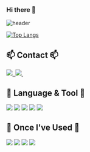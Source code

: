### Hi there 👋

![header](https://capsule-render.vercel.app/api?type=waving&color=gradient&height=250&section=header&text=Seong_Jin&fontSize=90)

[![Top Langs](https://github-readme-stats.vercel.app/api/top-langs/?username=Seongjin1225&layout=compact&custom_title=My&nbsp;Language&nbsp;&bg_color=30,91eae4,86A8E7&title_color=fff&text_color=fff)](https://github.com/anuraghazra/github-readme-stats)

## 📫 Contact 📫
<div align="left">
  <a href="https://velog.io/@jin10">
    <img src="https://img.shields.io/badge/Velog-1EBC8F?style=for-the-badge&logo=velog&logoColor=white" />&nbsp
  </a>
  <a href="mailto:001225isj@gmail.com">
    <img
      src="https://img.shields.io/badge/001225isj@gmail.com-D14836?style=for-the-badge&logo=gmail&logoColor=white"/>&nbsp
  </a>
</div>
  
## 🔨 Language & Tool 🔨
<img src="https://img.shields.io/badge/Python-3776AB?style=flat-square&logo=Python&logoColor=white"/>
<img src="https://img.shields.io/badge/Numpy-013243?style=flat-square&logo=Numpy&logoColor=white"/>
<img src="https://img.shields.io/badge/Pandas-150458?style=flat-square&logo=Pandas&logoColor=white"/>
<img src="https://img.shields.io/badge/Tensorflow-FF6F00?style=flat-square&logo=Tensorflow&logoColor=white"/>
<img src="https://img.shields.io/badge/scikitlearn-F7931E?style=flat-square&logo=ScikitLearn&logoColor=white"/>

## 🔨 Once I've Used 🔨
<img src="https://img.shields.io/badge/PyTorch-EE4C2C?style=flat-square&logo=PyTorch&logoColor=white"/>
<img src="https://img.shields.io/badge/OpenCV-5C3EE8?style=flat-square&logo=OpenCV&logoColor=white"/>
<img src="https://img.shields.io/badge/MySQL-4479A1?style=flat-square&logo=MySQL&logoColor=white"/>
<img src="https://img.shields.io/badge/JAVA-007396?style=flat-square&logo=JAVA&logoColor=white"/>
<!--    
**Seongjin1225/Seongjin1225** is a ✨ _special_ ✨ repository because its `README.md` (this file) appears on your GitHub profile.

Here are some ideas to get you started:

- 🔭 I’m currently working on ...
- 🌱 I’m currently learning ...
- 👯 I’m looking to collaborate on ...
- 🤔 I’m looking for help with ...
- 💬 Ask me about ...
- 📫 How to reach me: ...
- 😄 Pronouns: ...
- ⚡ Fun fact: ...
-->
